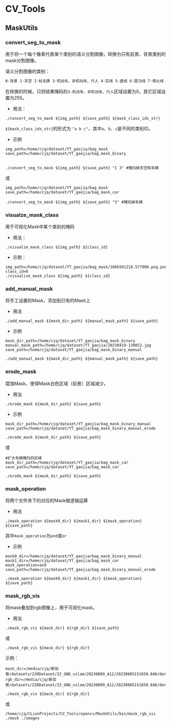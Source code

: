 # CV_Tools

## MaskUtils





### convert_seg_to_mask

用于将一个每个像素代表某个类别的语义分割图像，转换为只有前景、背景类别的mask分割图像。



语义分割图像的类别：

```txt
0-背景 1-天空 2-标志牌 3-机动车、非机动车、行人 4-实线 5-虚线 6-斑马线 7-停止线 8-箭头 9-电线杆 10-Freespace
```

在转换的时候，只将结果掩码的`3-机动车、非机动车、行人`区域设置为0，其它区域设置为255。

* 用法：

```shell
./convert_seg_to_mask ${img_path} ${save_path} ${mask_class_ids_str}
```

`${mask_class_ids_str}`的形式为 `"a b c"`，其中`a`、`b`、`c`是不同的类别ID。

* 示例

```shell
img_path=/home/cjq/dataset/YT_gaojia/bag_mask 
save_path=/home/cjq/dataset/YT_gaojia/bag_mask_binary


./convert_seg_to_mask ${img_path} ${save_path} "1 3" #掩玛掉天空和车辆
```

或

```shell
img_path=/home/cjq/dataset/YT_gaojia/bag_mask 
save_path=/home/cjq/dataset/YT_gaojia/bag_mask_car

./convert_seg_to_mask ${img_path} ${save_path} "3" #掩玛掉车辆
```





### visualze_mask_class

用于可视化Mask中某个类别的掩码



* 用法：

```shell
./visualze_mask_class ${img_path} ${class_id}
```

* 示例：

```shell
img_path=/home/cjq/dataset/YT_gaojia/bag_mask/1666501218.577000.png.png
class_id=0
./visualize_mask_class ${img_path} ${class_id}
```





### add_manual_mask

将手工设置的Mask，添加到已有的Mask上

* 用法

```shell
./add_manual_mask ${mask_dir_path} ${manual_mask_path} ${save_path}
```



* 示例

```shell
mask_dir_path=/home/cjq/dataset/YT_gaojia/bag_mask_binary
manual_mask_path=/home/cjq/dataset/YT_gaojia/20230419-130852.jpg
save_path=/home/cjq/dataset/YT_gaojia/bag_mask_binary_manual

./add_manual_mask ${mask_dir_path} ${manual_mask_path} ${save_path}
```





### erode_mask

腐蚀Mask，使得Mask白色区域（前景）区域减少。

* 用法

```shell
./erode_mask ${mask_dir_path} ${save_path}
```



* 示例

```shell
mask_dir_path=/home/cjq/dataset/YT_gaojia/bag_mask_binary_manual
save_path=/home/cjq/dataset/YT_gaojia/bag_mask_binary_manual_erode

./erode_mask ${mask_dir_path} ${save_path}
```

或

```shell
#扩大车辆掩玛的区域
mask_dir_path=/home/cjq/dataset/YT_gaojia/bag_mask_car
save_path=/home/cjq/dataset/YT_gaojia/bag_mask_car

./erode_mask ${mask_dir_path} ${save_path}
```



### mask_operation

将两个文件夹下的对应的Mask做逻辑运算

* 用法

```shell
./mask_operation ${mask0_dir} ${mask1_dir} ${mask_operation} ${save_path}
```

其中`mask_operation`为`and`或`or`



* 示例

```shell
mask0_dir=/home/cjq/dataset/YT_gaojia/bag_mask_binary_manual
mask1_dir=/home/cjq/dataset/YT_gaojia/bag_mask_car
mask_operation=and
save_path=/home/cjq/dataset/YT_gaojia/bag_mask_binary_manual_erode

./mask_operation ${mask0_dir} ${mask1_dir} ${mask_operation} ${save_path}
```





### mask_rgb_vis

将mask叠加到rgb图像上，用于可视化mask。

* 用法

```shell
./mask_rgb_vis ${mask_dir} ${rgb_dir} ${save_path}
```

或

```shell
./mask_rgb_vis ${mask_dir} ${rgb_dir}
```



示例：

```shell
mask_dir=/media/cjq/新加卷/datasets/220Dataset/22_GND_vslam/20230809_A12/20230805151650.846/dense/road_mask
rgb_dir=/media/cjq/新加卷/datasets/220Dataset/22_GND_vslam/20230809_A12/20230805151650.846/dense/images

./mask_rgb_vis ${mask_dir} ${rgb_dir}
```

或

```shell
/home/cjq/CLionProjects/CV_Tools/opencv/MaskUtils/bin/mask_rgb_vis  ./mask ./images
```









